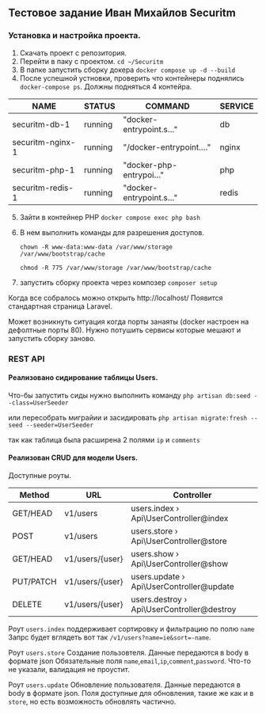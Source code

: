 ## Тестовое задание Иван Михайлов Securitm

### Установка и настройка проекта. 

1. Скачать проект с репозитория.
2. Перейти в паку с проектом. `cd ~/Securitm`
3. В папке запустить сборку докера `docker compose up -d --build`
4. После успешной устновки, проверить что контейнеры поднялись  `docker-compose ps`. Должны подняться 4 контейра.

|NAME                |STATUS  |COMMAND                  |SERVICE  |  
|--------------------|--------|-------------------------|---------|
|securitm-db-1       |running |"docker-entrypoint.s…"   |db       |            
|securitm-nginx-1    |running |"/docker-entrypoint.…"   |nginx    |            
|securitm-php-1      |running |"docker-php-entrypoi…"   |php      |           
|securitm-redis-1    |running |"docker-entrypoint.s…"   |redis    |

5. Зайти в контейнер PHP `docker compose exec php bash`
6. В нем выполнить команды для разрешения доступов. 

    `chown -R www-data:www-data /var/www/storage /var/www/bootstrap/cache`

    `chmod -R 775 /var/www/storage /var/www/bootstrap/cache`
7. запустить сборку проекта через композер `composer setup`

Когда все собралось можно открыть http://localhost/ Появится стандартная страница Laravel.

Может возникнуть ситуация когда порты занаяты (docker настроен на дефолтные порты 80). 
Нужно потушить сервисы которые мешают и запустить сборку заново. 

### REST API

#### Реализовано сидирование таблицы Users. 

Что-бы запустить сиды нужно выполнить команду `php artisan db:seed --class=UserSeeder` 

или пересобрать миграйии и засидировать `php artisan migrate:fresh --seed --seeder=UserSeeder` 

так как таблица была расширена 2 полями `ip` и `comments`

#### Реализован CRUD для модели Users. 

Доступные роуты.

| Method    | URL           | Controller                                 |
|-----------|---------------|--------------------------------------------|
| GET/HEAD  |v1/users       | users.index › Api\UserController@index     |
| POST      |v1/users       | users.store › Api\UserController@store     |
| GET/HEAD  |v1/users/{user} | users.show › Api\UserController@show       |
| PUT/PATCH |v1/users/{user} | users.update › Api\UserController@update   |
| DELETE    |v1/users/{user} | users.destroy › Api\UserController@destroy |

Роут `users.index` поддерживает сортировку и фильтрацию по полю `name` 
Запрс будет вглядеть вот так `/v1/users?name=ie&sort=-name`. 

Роут `users.store` Создание пользовтеля. Данные передаются в body в формате json
Обязательные поля `name`,`email`,`ip`,`comment`,`password`. Что-то не указали, валидация не проустит.

Роут `users.update` Обновление пользователя. 
Данные передаются в body в формате json. 
Поля доступные для обновления, такие же как и в `store`, но есть возможность обновлять частично.



